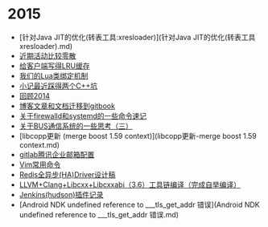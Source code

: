 # 2015

  * [针对Java JIT的优化(转表工具:xresloader)](针对Java JIT的优化(转表工具xresloader).md)
  * [近期活动比较零散](近期活动比较零散.md)
  * [给客户端写得LRU缓存](给客户端写得LRU缓存.md)
  * [我们的Lua类绑定机制](我们的Lua类绑定机制.md)
  * [小记最近踩得两个C++坑](小记最近踩得两个C++坑.md)
  * [回顾2014](回顾2014.md)
  * [博客文章和文档迁移到gitbook](博客文章和文档迁移到gitbook.md)
  * [关于firewalld和systemd的一些命令速记](关于firewalld和systemd的一些命令速记.md)
  * [关于BUS通信系统的一些思考（三）](关于BUS通信系统的一些思考（三）.md)
  * [libcopp更新 (merge boost 1.59 context)](libcopp更新-merge boost 1.59 context.md)
  * [gitlab腾讯企业邮箱配置](gitlab腾讯企业邮箱配置.md)
  * [Vim常用命令](Vim常用命令.md)
  * [Redis全异步(HA)Driver设计稿](Redis全异步-HA-Driver设计稿.md)
  * [LLVM+Clang+Libcxx+Libcxxabi（3.6）工具链编译（完成自举编译）](LLVM+Clang+Libcxx+Libcxxabi（3.6）工具链编译（完成自举编译）.md)
  * [Jenkins(hudson)插件记录](Jenkins(hudson)插件记录.md)
  * [Android NDK undefined reference to ___tls_get_addr 错误](Android NDK undefined reference to ___tls_get_addr 错误.md)
